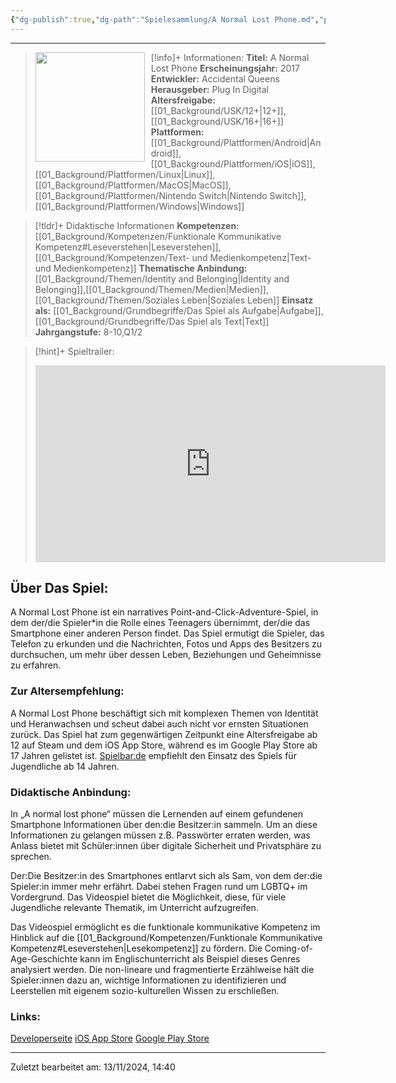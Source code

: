 ```yaml
---
{"dg-publish":true,"dg-path":"Spielesammlung/A Normal Lost Phone.md","permalink":"/spielesammlung/a-normal-lost-phone/","noteIcon":"1"}
---
```


---
>[!info]+ Informationen:
><img src="https://images.igdb.com/igdb/image/upload/t_cover_big/co2kfs.webp" style="float:left;height:175px;padding-right:10px">**Titel:** A Normal Lost Phone
>**Erscheinungsjahr:** 2017
>**Entwickler:** Accidental Queens
>**Herausgeber:** Plug In Digital
>**Altersfreigabe:** [[01_Background/USK/12+\|12+]],[[01_Background/USK/16+\|16+]]
>**Plattformen:** [[01_Background/Plattformen/Android\|Android]],[[01_Background/Plattformen/iOS\|iOS]],[[01_Background/Plattformen/Linux\|Linux]],[[01_Background/Plattformen/MacOS\|MacOS]],[[01_Background/Plattformen/Nintendo Switch\|Nintendo Switch]],[[01_Background/Plattformen/Windows\|Windows]]

>[!tldr]+ Didaktische Informationen
>**Kompetenzen:** [[01_Background/Kompetenzen/Funktionale Kommunikative Kompetenz#Leseverstehen\|Leseverstehen]],[[01_Background/Kompetenzen/Text- und Medienkompetenz\|Text- und Medienkompetenz]]
>**Thematische Anbindung:** [[01_Background/Themen/Identity and Belonging\|Identity and Belonging]],[[01_Background/Themen/Medien\|Medien]],[[01_Background/Themen/Soziales Leben\|Soziales Leben]]
>**Einsatz als:** [[01_Background/Grundbegriffe/Das Spiel als Aufgabe\|Aufgabe]],[[01_Background/Grundbegriffe/Das Spiel als Text\|Text]]
>**Jahrgangstufe:** 8-10,Q1/2

>[!hint]+ Spieltrailer:
><iframe width="560" height="315" src="https://www.youtube.com/embed/Fx98oCmyxMc?si=N-RmL7bvVZoaEu3_" title="YouTube video player" frameborder="0" allow="accelerometer; autoplay; clipboard-write; encrypted-media; gyroscope; picture-in-picture; web-share" referrerpolicy="strict-origin-when-cross-origin" allowfullscreen></iframe>

## Über Das Spiel:
A Normal Lost Phone ist ein narratives Point-and-Click-Adventure-Spiel, in dem der/die Spieler\*in die Rolle eines Teenagers übernimmt, der/die das Smartphone einer anderen Person findet. Das Spiel ermutigt die Spieler, das Telefon zu erkunden und die Nachrichten, Fotos und Apps des Besitzers zu durchsuchen, um mehr über dessen Leben, Beziehungen und Geheimnisse zu erfahren.

### Zur Altersempfehlung:
A Normal Lost Phone beschäftigt sich mit komplexen Themen von Identität und Heranwachsen und scheut dabei auch nicht vor ernsten Situationen zurück. Das Spiel hat zum gegenwärtigen Zeitpunkt eine Altersfreigabe ab 12 auf Steam und dem iOS App Store, während es im Google Play Store ab 17 Jahren gelistet ist. [Spielbar.de](https://www.spielbar.de/spiele/150703/a-normal-lost-phone) empfiehlt den Einsatz des Spiels für Jugendliche ab 14 Jahren.

### Didaktische Anbindung:
In „A normal lost phone“ müssen die Lernenden auf einem gefundenen Smartphone Informationen über den:die Besitzer:in sammeln. Um an diese Informationen zu gelangen müssen z.B. Passwörter erraten werden, was Anlass bietet mit Schüler:innen über digitale Sicherheit und Privatsphäre zu sprechen.

Der:Die Besitzer:in des Smartphones entlarvt sich als Sam, von dem der:die Spieler:in immer mehr erfährt. Dabei stehen Fragen rund um LGBTQ+ im Vordergrund. Das Videospiel bietet die Möglichkeit, diese, für viele Jugendliche relevante Thematik, im Unterricht aufzugreifen.

Das Videospiel ermöglicht es die funktionale kommunikative Kompetenz im Hinblick auf die [[01_Background/Kompetenzen/Funktionale Kommunikative Kompetenz#Leseverstehen\|Lesekompetenz]] zu fördern. Die Coming-of-Age-Geschichte  kann im Englischunterricht als Beispiel dieses Genres analysiert werden. Die non-lineare und fragmentierte Erzählweise hält die Spieler:innen dazu an, wichtige Informationen zu identifizieren und Leerstellen mit eigenem sozio-kulturellen Wissen zu erschließen. 
### Links:
[Developerseite](https://dearvillagers.itch.io/a-normal-lost-phone)
[iOS App Store](https://www.google.com/url?sa=t&source=web&rct=j&opi=89978449&url=https://apps.apple.com/de/app/a-normal-lost-phone/id1181828672&ved=2ahUKEwjF5Pa5n_uGAxWo_7sIHefBAegQFnoECDoQAQ&usg=AOvVaw3ejKuA-f1IBRdb0nuYD03X)
[Google Play Store](https://www.google.com/url?sa=t&source=web&rct=j&opi=89978449&url=https://play.google.com/store/apps/details%3Fid%3Dcom.accidentalqueens.anormallostphone%26hl%3Dde&ved=2ahUKEwjF5Pa5n_uGAxWo_7sIHefBAegQFnoECDsQAQ&usg=AOvVaw2Y_n7RiDVv7F3B4sZNZtXx)





---
Zuletzt bearbeitet am: 13/11/2024, 14:40

